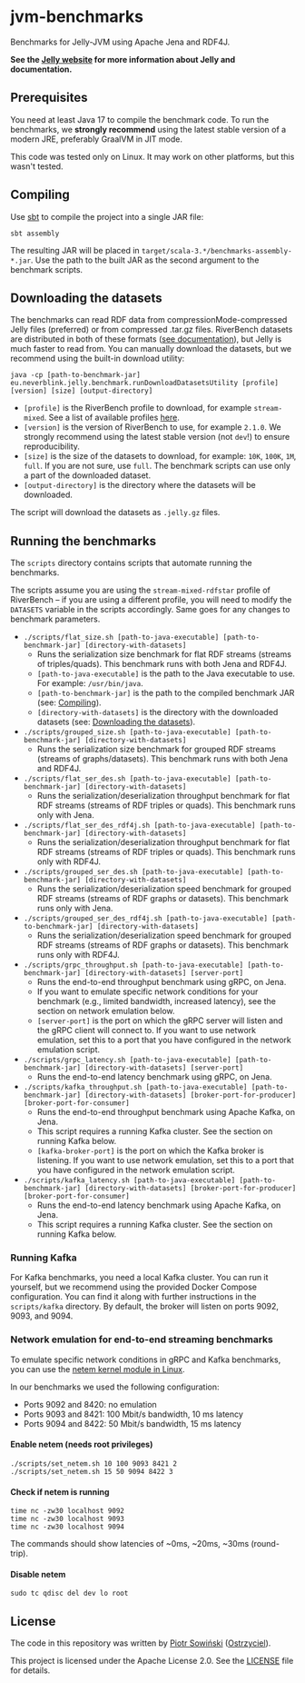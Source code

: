 # jvm-benchmarks

Benchmarks for Jelly-JVM using Apache Jena and RDF4J.

**See the [Jelly website](https://w3id.org/jelly) for more information about Jelly and documentation.**

## Prerequisites

You need at least Java 17 to compile the benchmark code. To run the benchmarks, we **strongly recommend** using the latest stable version of a modern JRE, preferably GraalVM in JIT mode.

This code was tested only on Linux. It may work on other platforms, but this wasn't tested.

## Compiling

Use [sbt](https://www.scala-sbt.org/) to compile the project into a single JAR file:

```shell
sbt assembly
```

The resulting JAR will be placed in `target/scala-3.*/benchmarks-assembly-*.jar`. Use the path to the built JAR as the second argument to the benchmark scripts.

## Downloading the datasets

The benchmarks can read RDF data from compressionMode-compressed Jelly files (preferred) or from compressed .tar.gz files. RiverBench datasets are distributed in both of these formats ([see documentation](https://w3id.org/riverbench/v/dev/documentation/dataset-release-format)), but Jelly is much faster to read from. You can manually download the datasets, but we recommend using the built-in download utility:

```shell
java -cp [path-to-benchmark-jar] eu.neverblink.jelly.benchmark.runDownloadDatasetsUtility [profile] [version] [size] [output-directory]
```

- `[profile]` is the RiverBench profile to download, for example `stream-mixed`. See a list of available profiles [here](https://w3id.org/riverbench/v/dev/categories).
- `[version]` is the version of RiverBench to use, for example `2.1.0`. We strongly recommend using the latest stable version (not `dev`!) to ensure reproducibility.
- `[size]` is the size of the datasets to download, for example: `10K`, `100K`, `1M`, `full`. If you are not sure, use `full`. The benchmark scripts can use only a part of the downloaded dataset. 
- `[output-directory]` is the directory where the datasets will be downloaded.

The script will download the datasets as `.jelly.gz` files.

## Running the benchmarks

The `scripts` directory contains scripts that automate running the benchmarks.

The scripts assume you are using the `stream-mixed-rdfstar` profile of RiverBench – if you are using a different profile, you will need to modify the `DATASETS` variable in the scripts accordingly. Same goes for any changes to benchmark parameters.

- `./scripts/flat_size.sh [path-to-java-executable] [path-to-benchmark-jar] [directory-with-datasets]`
  - Runs the serialization size benchmark for flat RDF streams (streams of triples/quads). This benchmark runs with both Jena and RDF4J.
  - `[path-to-java-executable]` is the path to the Java executable to use. For example: `/usr/bin/java`.
  - `[path-to-benchmark-jar]` is the path to the compiled benchmark JAR (see: [Compiling](#compiling)).
  - `[directory-with-datasets]` is the directory with the downloaded datasets (see: [Downloading the datasets](#downloading-the-datasets)).
- `./scripts/grouped_size.sh [path-to-java-executable] [path-to-benchmark-jar] [directory-with-datasets]`
  - Runs the serialization size benchmark for grouped RDF streams (streams of graphs/datasets). This benchmark runs with both Jena and RDF4J.
- `./scripts/flat_ser_des.sh [path-to-java-executable] [path-to-benchmark-jar] [directory-with-datasets]`
  - Runs the serialization/deserialization throughput benchmark for flat RDF streams (streams of RDF triples or quads). This benchmark runs only with Jena.
- `./scripts/flat_ser_des_rdf4j.sh [path-to-java-executable] [path-to-benchmark-jar] [directory-with-datasets]`
  - Runs the serialization/deserialization throughput benchmark for flat RDF streams (streams of RDF triples or quads). This benchmark runs only with RDF4J.
- `./scripts/grouped_ser_des.sh [path-to-java-executable] [path-to-benchmark-jar] [directory-with-datasets]`
  - Runs the serialization/deserialization speed benchmark for grouped RDF streams (streams of RDF graphs or datasets). This benchmark runs only with Jena.
- `./scripts/grouped_ser_des_rdf4j.sh [path-to-java-executable] [path-to-benchmark-jar] [directory-with-datasets]`
  - Runs the serialization/deserialization speed benchmark for grouped RDF streams (streams of RDF graphs or datasets). This benchmark runs only with RDF4J.
- `./scripts/grpc_throughput.sh [path-to-java-executable] [path-to-benchmark-jar] [directory-with-datasets] [server-port]`
  - Runs the end-to-end throughput benchmark using gRPC, on Jena.
  - If you want to emulate specific network conditions for your benchmark (e.g., limited bandwidth, increased latency), see the section on network emulation below.
  - `[server-port]` is the port on which the gRPC server will listen and the gRPC client will connect to. If you want to use network emulation, set this to a port that you have configured in the network emulation script.
- `./scripts/grpc_latency.sh [path-to-java-executable] [path-to-benchmark-jar] [directory-with-datasets] [server-port]`
  - Runs the end-to-end latency benchmark using gRPC, on Jena.
- `./scripts/kafka_throughput.sh [path-to-java-executable] [path-to-benchmark-jar] [directory-with-datasets] [broker-port-for-producer] [broker-port-for-consumer]`
  - Runs the end-to-end throughput benchmark using Apache Kafka, on Jena.
  - This script requires a running Kafka cluster. See the section on running Kafka below.
  - `[kafka-broker-port]` is the port on which the Kafka broker is listening. If you want to use network emulation, set this to a port that you have configured in the network emulation script.
- `./scripts/kafka_latency.sh [path-to-java-executable] [path-to-benchmark-jar] [directory-with-datasets] [broker-port-for-producer] [broker-port-for-consumer]`
  - Runs the end-to-end latency benchmark using Apache Kafka, on Jena.
  - This script requires a running Kafka cluster. See the section on running Kafka below. 

### Running Kafka

For Kafka benchmarks, you need a local Kafka cluster. You can run it yourself, but we recommend using the provided Docker Compose configuration. You can find it along with further instructions in the `scripts/kafka` directory. By default, the broker will listen on ports 9092, 9093, and 9094.

### Network emulation for end-to-end streaming benchmarks

To emulate specific network conditions in gRPC and Kafka benchmarks, you can use the [netem kernel module in Linux](https://man7.org/linux/man-pages/man8/tc-netem.8.html).

In our benchmarks we used the following configuration:

- Ports 9092 and 8420: no emulation
- Ports 9093 and 8421: 100 Mbit/s bandwidth, 10 ms latency
- Ports 9094 and 8422: 50 Mbit/s bandwidth, 15 ms latency

#### Enable netem (needs root privileges)

```shell
./scripts/set_netem.sh 10 100 9093 8421 2
./scripts/set_netem.sh 15 50 9094 8422 3
```

#### Check if netem is running

```shell
time nc -zw30 localhost 9092
time nc -zw30 localhost 9093
time nc -zw30 localhost 9094
```

The commands should show latencies of ~0ms, ~20ms, ~30ms (round-trip).

#### Disable netem

```shell
sudo tc qdisc del dev lo root
```

## License

The code in this repository was written by [Piotr Sowiński](https://ostrzyciel.eu) ([Ostrzyciel](https://github.com/Ostrzyciel)).

This project is licensed under the Apache License 2.0. See the [LICENSE](LICENSE) file for details.
